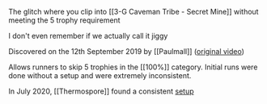 The glitch where you clip into [[3-G Caveman Tribe - Secret Mine]] without meeting the 5 trophy requirement

I don't even remember if we actually call it jiggy

Discovered on the 12th September 2019 by [[Paulmall]] ([original video](https://discord.com/channels/313375426112389123/408694062862958592/621627275926044672))

Allows runners to skip 5 trophies in the [[100%]] category. Initial runs were done without a setup and were extremely inconsistent. 

In July 2020, [[Thermospore]] found a consistent [setup](https://www.youtube.com/watch?v=vZKiRpvqyGs)